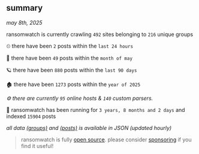 
## summary
_may 8th, 2025_

ransomwatch is currently crawling `492` sites belonging to `216` unique groups

⏲ there have been `2` posts within the `last 24 hours`

🦈 there have been `49` posts within the `month of may`

🪐 there have been `880` posts within the `last 90 days`

🏚 there have been `1273` posts within the `year of 2025`

_⚙️ there are currently `95` online hosts & `140` custom parsers._

🦕 ransomwatch has been running for `3 years, 8 months and 2 days` and indexed `15904` posts

_all data  [(groups)](http://ransomwhat.telemetry.ltd/groups) and [(posts)](http://ransomwhat.telemetry.ltd/posts) is available in JSON (updated hourly)_

> ransomwatch is fully [open source](https://github.com/joshhighet/ransomwatch#ransomwatch--). please consider [sponsoring](https://github.com/sponsors/joshhighet) if you find it useful!
